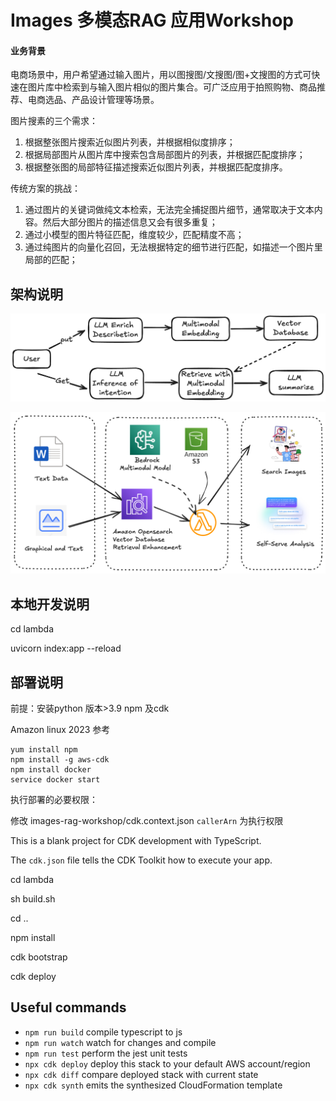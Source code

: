 # Images 多模态RAG 应用Workshop

#### 业务背景

电商场景中，用户希望通过输入图片，用以图搜图/文搜图/图+文搜图的方式可快速在图片库中检索到与输入图片相似的图片集合。可广泛应用于拍照购物、商品推荐、电商选品、产品设计管理等场景。

图片搜素的三个需求：

1. 根据整张图片搜索近似图片列表，并根据相似度排序；
2. 根据局部图片从图片库中搜索包含局部图片的列表，并根据匹配度排序；
3. 根据整张图的局部特征描述搜索近似图片列表，并根据匹配度排序。

传统方案的挑战：

1. 通过图片的关键词做纯文本检索，无法完全捕捉图片细节，通常取决于文本内容。然后大部分图片的描述信息又会有很多重复；
2. 通过小模型的图片特征匹配，维度较少，匹配精度不高；
3. 通过纯图片的向量化召回，无法根据特定的细节进行匹配，如描述一个图片里局部的匹配；

## 架构说明

![1729170034791](image/README/1729170034791.png)

![1729170049892](image/README/1729170049892.png)

## 本地开发说明

cd lambda

uvicorn index:app --reload

## 部署说明

前提：安装python 版本>3.9 npm 及cdk

Amazon linux 2023 参考

```
yum install npm
npm install -g aws-cdk
npm install docker 
service docker start

```
执行部署的必要权限：

修改 images-rag-workshop/cdk.context.json `callerArn` 为执行权限

This is a blank project for CDK development with TypeScript.

The `cdk.json` file tells the CDK Toolkit how to execute your app.

cd lambda

sh build.sh

cd ..

npm install

cdk bootstrap

cdk deploy

## Useful commands

* `npm run build`   compile typescript to js
* `npm run watch`   watch for changes and compile
* `npm run test`    perform the jest unit tests
* `npx cdk deploy`  deploy this stack to your default AWS account/region
* `npx cdk diff`    compare deployed stack with current state
* `npx cdk synth`   emits the synthesized CloudFormation template
